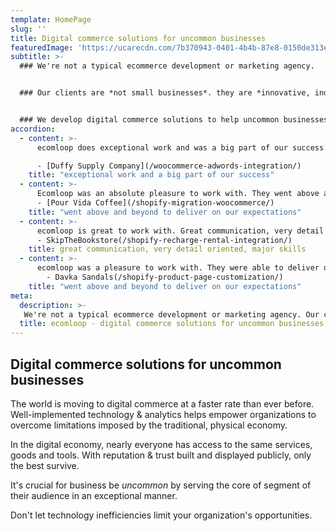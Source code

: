```yaml
---
template: HomePage
slug: ''
title: Digital commerce solutions for uncommon businesses
featuredImage: 'https://ucarecdn.com/7b370943-0401-4b4b-87e8-0150de313e21/'
subtitle: >-
  ### We're not a typical ecommerce development or marketing agency.


  ### Our clients are *not small businesses*. they are *innovative, independent* businesses.


  ### We develop digital commerce solutions to help uncommon businesses succeed in the digital economy.
accordion:
  - content: >-
      ecomloop does exceptional work and was a big part of our success. We will be using him for more projects in the future.

      - [Duffy Supply Company](/woocommerce-adwords-integration/)
    title: "exceptional work and a big part of our success"
  - content: >-
      Ecomloop was an absolute pleasure to work with. They went above and beyond, searching out new requirements we hadn't thought to ensure the project was a success. I very highly recommend working with ecomloop.
      - [Pour Vida Coffee](/shopify-migration-woocommerce/)
    title: "went above and beyond to deliver on our expectations"
  - content: >-
      ecomloop is great to work with. Great communication, very detail oriented, major skills, couldn't be happier with their leadership in developing a shopify store. The store that we are building has an increasing number of components that are being constantly added and ecomloop is able to utilize and incorporate a number of apps to get the job done. They are also very creative problem solvers and have come up with novel solutions along the way.
      - SkipTheBookstore(/shopify-recharge-rental-integration/)
    title: great communication, very detail oriented, major skills
  - content: >-
      ecomloop was a pleasure to work with. They were able to deliver on the job, building us a new product detail page for our Shopify site. They were communicative and patient and went above and beyond to deliver on our expectations. I would definitely work with ecomloop again.
        - Davka Sandals(/shopify-product-page-customization/)
    title: "went above and beyond to deliver on our expectations"
meta:
  description: >-
   We're not a typical ecommerce development or marketing agency. Our clients are *not small businesses*. they are *innovative, independent* businesses. We develop digital commerce solutions to help uncommon businesses succeed in the digital economy.
  title: ecomloop - digital commerce solutions for uncommon businesses
---
```

## Digital commerce solutions for uncommon businesses

The world is moving to digital commerce at a faster rate than ever before. Well-implemented technology & analytics helps empower organizations to overcome limitations imposed by the traditional, physical economy.

In the digital economy, nearly everyone has access to the same services, goods and tools. With reputation & trust built and displayed publicly, only the best survive.

It's crucial for business be *uncommon* by serving the core of segment of their audience in an exceptional manner.

Don't let technology inefficiencies limit your organization's opportunities. 
